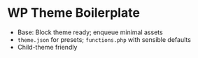 # WP Theme Boilerplate

- Base: Block theme ready; enqueue minimal assets
- `theme.json` for presets; `functions.php` with sensible defaults
- Child-theme friendly
